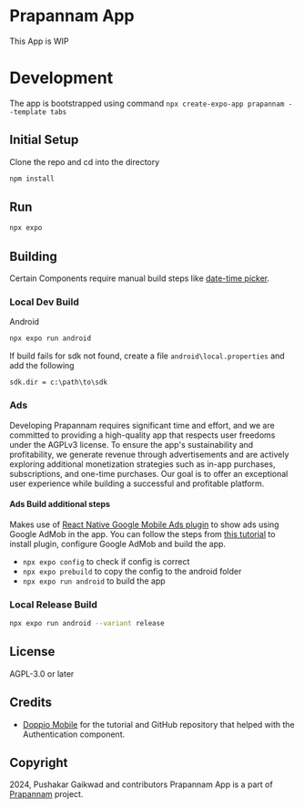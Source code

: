 # Prapannam App

This App is WIP

# Development

The app is bootstrapped using command `npx create-expo-app prapannam --template tabs`


## Initial Setup

Clone the repo and cd into the directory

```bash	
npm install
```

## Run

```bash
npx expo
```



## Building

Certain Components require manual build steps like [date-time picker](https://github.com/react-native-datetimepicker/datetimepicker/blob/HEAD/docs/manual-installation.md). 

### Local Dev Build

Android
```bash
npx expo run android
```

If build fails for sdk not found, create a file `android\local.properties` and add the following

`sdk.dir = c:\path\to\sdk`

### Ads

Developing Prapannam requires significant time and effort, and we are committed to providing a high-quality app that respects user freedoms under the AGPLv3 license. To ensure the app's sustainability and profitability, we generate revenue through advertisements and are actively exploring additional monetization strategies such as in-app purchases, subscriptions, and one-time purchases. Our goal is to offer an exceptional user experience while building a successful and profitable platform.


#### Ads Build additional steps

Makes use of [React Native Google Mobile Ads plugin](https://docs.page/invertase/react-native-google-mobile-ads) to show ads using Google AdMob in the app. You can follow the steps from [this tutorial](https://dev.to/josie/adding-google-admob-to-expo-apps-2din) to install plugin, configure Google AdMob and build the app.
- `npx expo config` to check if config is correct
- `npx expo prebuild` to copy the config to the android folder
- `npx expo run android` to build the app

### Local Release Build

```bash	
npx expo run android --variant release
```

## License

AGPL-3.0 or later

## Credits

- [Doppio Mobile](https://github.com/NagariaHussain/doppio_mobile) for the tutorial and GitHub repository that helped with the Authentication component.

## Copyright

2024, Pushakar Gaikwad and contributors
Prapannam App is a part of [Prapannam](https://www.prapannam.com) project.
